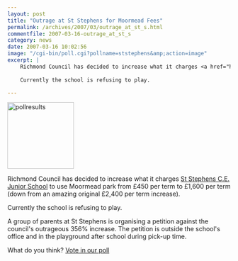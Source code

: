```yaml
---
layout: post
title: "Outrage at St Stephens for Moormead Fees"
permalink: /archives/2007/03/outrage_at_st_s.html
commentfile: 2007-03-16-outrage_at_st_s
category: news
date: 2007-03-16 10:02:56
image: "/cgi-bin/poll.cgi?pollname=ststephens&amp;action=image"
excerpt: |
    Richmond Council has decided to increase what it charges <a href="https://stmargarets.london/directory/school/200507170243">St Stephens C.E. Junior School</a> to use Moormead park from &pound;450 per term to &pound;1,600 per term  (down from an amazing original &pound;2,400 per term increase).
    
    Currently the school is refusing to play.

---
```


<a href="/poll/ststephens" title="Vote in the poll"><img src="/cgi-bin/poll.cgi?pollname=ststephens&amp;action=image" alt="pollresults" width="150" height="150" class="right" /></a>

Richmond Council has decided to increase what it charges [St Stephens C.E. Junior School](/directory/school/200507170243) to use Moormead park from £450 per term to £1,600 per term (down from an amazing original £2,400 per term increase).

Currently the school is refusing to play.

A group of parents at St Stephens is organising a petition against the council's outrageous 356% increase. The petition is outside the school's office and in the playground after school during pick-up time.

What do you think? [Vote in our poll](/poll/ststephens)
